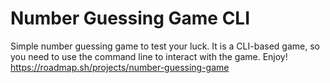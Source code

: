# Number Guessing Game CLI
Simple number guessing game to test your luck.
It is a CLI-based game, so you need to use the command line to interact with the game.
Enjoy!
https://roadmap.sh/projects/number-guessing-game
